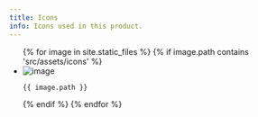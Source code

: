 ```yaml
---
title: Icons
info: Icons used in this product.
---
```


<section class="sg-branding">
  <ul class="icon-set">
    {% for image in site.static_files %}
      {% if image.path contains 'src/assets/icons' %}
      <li>
        <img src="{{ site.baseurl }}{{ image.path }}" alt="image" />
        <p><code>{{ image.path }}</code></p>
      </li>
      {% endif %}
    {% endfor %}
  </ul>
</section>
